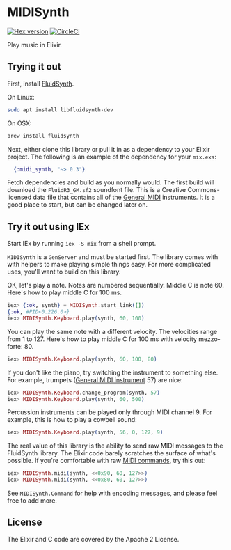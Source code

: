 # MIDISynth

[![Hex version](https://img.shields.io/hexpm/v/midi_synth.svg "Hex version")](https://hex.pm/packages/midi_synth)
[![CircleCI](https://circleci.com/gh/fhunleth/midi_synth.svg?style=svg)](https://circleci.com/gh/fhunleth/midi_synth)

Play music in Elixir.

## Trying it out

First, install [FluidSynth](http://www.fluidsynth.org/).

On Linux:

```sh
sudo apt install libfluidsynth-dev
```

On OSX:

```sh
brew install fluidsynth
```

Next, either clone this library or pull it in as a dependency to your Elixir
project. The following is an example of the dependency for your `mix.exs`:

```elixir
  {:midi_synth, "~> 0.3"}
```

Fetch dependencies and build as you normally would. The first build will
download the `FluidR3_GM.sf2` soundfont file. This is a Creative
Commons-licensed data file that contains all of the [General
MIDI](https://en.wikipedia.org/wiki/General_MIDI) instruments. It is a good
place to start, but can be changed later on.

## Try it out using IEx

Start IEx by running `iex -S mix` from a shell prompt.

`MIDISynth` is a `GenServer` and must be started first. The library comes with
with helpers to make playing simple things easy. For more complicated uses,
you'll want to build on this library.

OK, let's play a note. Notes are numbered sequentially. Middle C is note 60.
Here's how to play middle C for 100 ms.

```elixir
iex> {:ok, synth} = MIDISynth.start_link([])
{:ok, #PID<0.226.0>}
iex> MIDISynth.Keyboard.play(synth, 60, 100)
```

You can play the same note with a different velocity. The velocities range from
1 to 127. Here's how to play middle C for 100 ms with velocity mezzo-forte: 80.

```elixir
iex> MIDISynth.Keyboard.play(synth, 60, 100, 80)
```

If you don't like the piano, try switching the instrument to something else. For
example, trumpets ([General MIDI
instrument](https://www.midi.org/specifications-old/item/gm-level-1-sound-set)
57) are nice:

```elixir
iex> MIDISynth.Keyboard.change_program(synth, 57)
iex> MIDISynth.Keyboard.play(synth, 60, 500)
```

Percussion instruments can be played only through MIDI channel 9.
For example, this is how to play a cowbell sound:

```elixir
iex> MIDISynth.Keyboard.play(synth, 56, 0, 127, 9)
```

The real value of this library is the ability to send raw MIDI messages to the
FluidSynth library. The Elixir code barely scratches the surface of what's
possible. If you're comfortable with raw [MIDI
commands](https://www.midi.org/specifications/item/table-1-summary-of-midi-message),
try this out:

```elixir
iex> MIDISynth.midi(synth, <<0x90, 60, 127>>)
iex> MIDISynth.midi(synth, <<0x80, 60, 127>>)
```

See `MIDISynth.Command` for help with encoding messages, and please feel free to
add more.

## License

The Elixir and C code are covered by the Apache 2 License.

